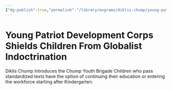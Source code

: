 ```yaml
---
{"dg-publish":true,"permalink":"/library/engrams/diklis-chump/young-patriot-development-corps-shields-children-from-globalist-indoctrination/","tags":["DC/Labor","DC/AS3"]}
---
```


# Young Patriot Development Corps Shields Children From Globalist Indoctrination
Diklis Chump Introduces the Chump Youth Brigade
Children who pass standardized texts have the option of continuing their education or entering the workforce starting after Kindergarten.
